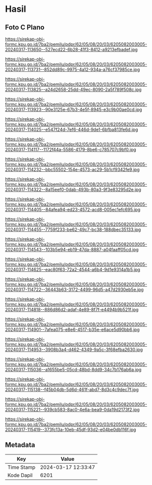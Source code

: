 # Hasil

## Foto C Plano

https://sirekap-obj-formc.kpu.go.id/7ba2/pemilu/pdpr/62/05/08/20/03/6205082003005-20240317-113650--527ecd22-6b28-41f3-8412-a9213efbadef.jpg

https://sirekap-obj-formc.kpu.go.id/7ba2/pemilu/pdpr/62/05/08/20/03/6205082003005-20240317-113731--852dd89c-9975-4a12-934a-a76cf37985ce.jpg

https://sirekap-obj-formc.kpu.go.id/7ba2/pemilu/pdpr/62/05/08/20/03/6205082003005-20240317-113825--a24d2658-25dd-49ec-8090-2a5f789f508c.jpg

https://sirekap-obj-formc.kpu.go.id/7ba2/pemilu/pdpr/62/05/08/20/03/6205082003005-20240317-113923--90e3125e-67b3-4e5f-8945-e3c9b00ae0cd.jpg

https://sirekap-obj-formc.kpu.go.id/7ba2/pemilu/pdpr/62/05/08/20/03/6205082003005-20240317-114025--e547f24d-7ef6-446d-9de1-6bfba813fe6d.jpg

https://sirekap-obj-formc.kpu.go.id/7ba2/pemilu/pdpr/62/05/08/20/03/6205082003005-20240317-114117--1172f44a-5586-4179-8be6-c785707c9bf0.jpg

https://sirekap-obj-formc.kpu.go.id/7ba2/pemilu/pdpr/62/05/08/20/03/6205082003005-20240317-114232--bbc55502-154e-4573-ac29-5b1cf9342fe9.jpg

https://sirekap-obj-formc.kpu.go.id/7ba2/pemilu/pdpr/62/05/08/20/03/6205082003005-20240317-114322--8a15eef0-0dab-493b-80a3-9f3e83295d2e.jpg

https://sirekap-obj-formc.kpu.go.id/7ba2/pemilu/pdpr/62/05/08/20/03/6205082003005-20240317-114405--84afea94-ed23-4572-acd8-005ec1efc695.jpg

https://sirekap-obj-formc.kpu.go.id/7ba2/pemilu/pdpr/62/05/08/20/03/6205082003005-20240317-114455--7759f233-be62-49c7-bc38-188dbec35133.jpg

https://sirekap-obj-formc.kpu.go.id/7ba2/pemilu/pdpr/62/05/08/20/03/6205082003005-20240317-114543--103b5e94-eb19-47da-8887-a04faaff05cd.jpg

https://sirekap-obj-formc.kpu.go.id/7ba2/pemilu/pdpr/62/05/08/20/03/6205082003005-20240317-114625--eac80f63-72a2-4544-a6b4-9d1e9314a1b5.jpg

https://sirekap-obj-formc.kpu.go.id/7ba2/pemilu/pdpr/62/05/08/20/03/6205082003005-20240317-114722--36443b63-3172-4499-96d5-a47d2930eb5e.jpg

https://sirekap-obj-formc.kpu.go.id/7ba2/pemilu/pdpr/62/05/08/20/03/6205082003005-20240317-114818--886d86d2-adaf-4e89-8f7f-e4494b9b521f.jpg

https://sirekap-obj-formc.kpu.go.id/7ba2/pemilu/pdpr/62/05/08/20/03/6205082003005-20240317-114901--7afea075-e8e6-4517-b35e-e6ace5d90bb6.jpg

https://sirekap-obj-formc.kpu.go.id/7ba2/pemilu/pdpr/62/05/08/20/03/6205082003005-20240317-114953--3908b3a4-d462-4349-9a5c-3f68efba2630.jpg

https://sirekap-obj-formc.kpu.go.id/7ba2/pemilu/pdpr/62/05/08/20/03/6205082003005-20240317-115036--a1655be5-05cd-48bd-8dd9-34c7b176ab6a.jpg

https://sirekap-obj-formc.kpu.go.id/7ba2/pemilu/pdpr/62/05/08/20/03/6205082003005-20240317-115138--f45b04db-5d6d-461f-abd7-8d3c4c9dec7f.jpg

https://sirekap-obj-formc.kpu.go.id/7ba2/pemilu/pdpr/62/05/08/20/03/6205082003005-20240317-115221--939cb583-8ac0-4e6a-bea9-0da19d2173f2.jpg

https://sirekap-obj-formc.kpu.go.id/7ba2/pemilu/pdpr/62/05/08/20/03/6205082003005-20240317-115419--373fc13a-10eb-45df-93d2-e04be0db116f.jpg


## Metadata

| Key        | Value               |
| ---------- | ------------------- |
| Time Stamp | 2024-03-17 12:33:47 |
| Kode Dapil | 6201                |



